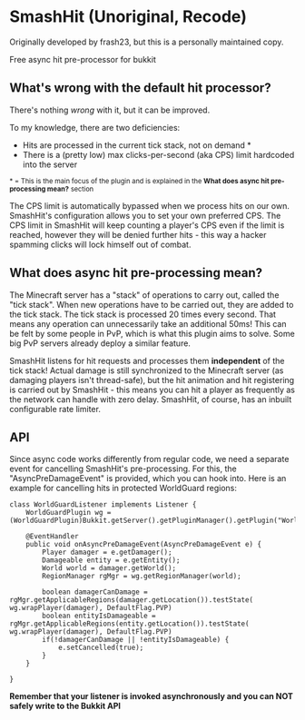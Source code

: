 SmashHit (Unoriginal, Recode)
===

Originally developed by frash23, but this is a personally maintained copy.

Free async hit pre-processor for bukkit

What's wrong with the default hit processor?
---
There's nothing _wrong_ with it, but it can be improved.

To my knowledge, there are two deficiencies:
* Hits are processed in the current tick stack, not on demand *
* There is a (pretty low) max clicks-per-second (aka CPS) limit hardcoded into the server

<sup>* = This is the main focus of the plugin and is explained in the **What does async hit pre-processing mean?** section</sup>

The CPS limit is automatically bypassed when we process hits on our own. SmashHit's configuration allows you to set
your own preferred CPS. The CPS limit in SmashHit will keep counting a player's CPS even if the limit is reached,
however they will be denied further hits - this way a hacker spamming clicks will lock himself out of combat.

What does async hit pre-processing mean?
---
The Minecraft server has a "stack" of operations to carry out, called the "tick stack". When new operations have to be
carried out, they are added to the tick stack. The tick stack is processed 20 times every second. That means any
operation can unnecessarily take an additional 50ms! This can be felt by some people in PvP, which is what this plugin
aims to solve. Some big PvP servers already deploy a similar feature.

SmashHit listens for hit requests and processes them **independent** of the tick stack! Actual damage is still
synchronized to the Minecraft server (as damaging players isn't thread-safe), but the hit animation and hit registering
is carried out by SmashHit - this means you can hit a player as frequently as the network can handle with zero delay.
SmashHit, of course, has an inbuilt configurable rate limiter.

API
---
Since async code works differently from regular code, we need a separate event for cancelling SmashHit's pre-processing.
For this, the "AsyncPreDamageEvent" is provided, which you can hook into. Here is an example for cancelling hits in
protected WorldGuard regions:
```
class WorldGuardListener implements Listener {
	WorldGuardPlugin wg = (WorldGuardPlugin)Bukkit.getServer().getPluginManager().getPlugin("WorldGuard");

	@EventHandler
	public void onAsyncPreDamageEvent(AsyncPreDamageEvent e) {
		Player damager = e.getDamager();
		Damageable entity = e.getEntity();
		World world = damager.getWorld();
		RegionManager rgMgr = wg.getRegionManager(world);

        boolean damagerCanDamage = rgMgr.getApplicableRegions(damager.getLocation()).testState( wg.wrapPlayer(damager), DefaultFlag.PVP)
        boolean entityIsDamageable = rgMgr.getApplicableRegions(entity.getLocation()).testState( wg.wrapPlayer(damager), DefaultFlag.PVP)
		if(!damagerCanDamage || !entityIsDamageable) {
			e.setCancelled(true);
		}
	}

}
```
**Remember that your listener is invoked asynchronously and you can NOT safely write to the Bukkit API**
